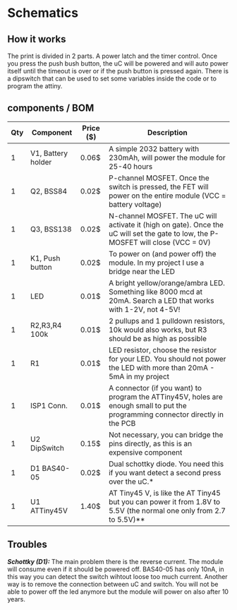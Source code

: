 # Schematics

## How it works
The print is divided in 2 parts. A power latch and the timer control.
Once you press the push bush button, the uC will be powered and will auto power itself until the timeout is over or if the push button is pressed again.
There is a dipswitch that can be used to set some variables inside the code or to program the attiny.

## components / BOM

| Qty | Component | Price ($) | Description |
|-----|-----------|-------|-------------|
|  1  | V1, Battery holder | 0.06$ | A simple 2032 battery with 230mAh, will power the module for 25-40 hours |
|  1  | Q2, BSS84 | 0.02$ | P-channel MOSFET. Once the switch is pressed, the FET will power on the entire module (VCC = battery voltage) |
|  1  | Q3, BSS138 | 0.02$ | N-channel MOSFET. The uC will activate it (high on gate). Once the uC will set the gate to low, the P-MOSFET will close (VCC = 0V) |
|  1  | K1, Push button | 0.02$ | To power on (and power off) the module. In my project I use a bridge near the LED |
|  1  | LED | 0.01$ | A bright yellow/orange/ambra LED. Something like 8000 mcd at 20mA. Search a LED that works with 1-2V, not 4-5V! |
|  1  | R2,R3,R4 100k | 0.01$ | 2 pullups and 1 pulldown resistors, 10k would also works, but R3 should be as high as possible |
|  1  | R1 | 0.01$ | LED resistor, choose the resistor for your LED. You should not power the LED with more than 20mA - 5mA in my project |
|  1  | ISP1 Conn. | 0.01$ | A connector (if you want) to program the ATTiny45V, holes are enough small to put the programming connector directly in the PCB |
|  1  | U2 DipSwitch | 0.15$ | Not necessary, you can bridge the pins directly, as this is an expensive component |
|  1  | D1 BAS40-05 | 0.02$ | Dual schottky diode. You need this if you want detect a second press over the uC.* |
|  1  | U1 ATTiny45V | 1.40$ | AT Tiny45 V, is like the AT Tiny45 but you can power it from 1.8V to 5.5V (the normal one only from 2.7 to 5.5V)** |

## Troubles
***Schottky (D1):***
The main problem there is the reverse current. The module will consume even if it should be powered off. BAS40-05 has only 10nA, in this way you can detect the switch wihtout loose too much current. Another way is to remove the connection between uC and switch. You will not be able to power off the led anymore but the module will power on also after 10 years.
